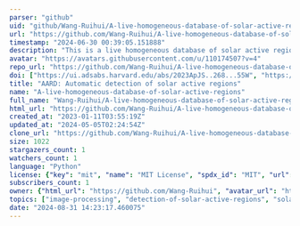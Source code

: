 ```yaml
---
parser: "github"
uid: "github/Wang-Ruihui/A-live-homogeneous-database-of-solar-active-regions"
url: "https://github.com/Wang-Ruihui/A-live-homogeneous-database-of-solar-active-regions"
timestamp: "2024-06-30 00:39:05.151888"
description: "This is a live homogeneous database of solar active regions (ARs).  It's produced by an automatic detection method of AR."
avatar: "https://avatars.githubusercontent.com/u/110174507?v=4"
repo_url: "https://github.com/Wang-Ruihui/A-live-homogeneous-database-of-solar-active-regions"
doi: ["https://ui.adsabs.harvard.edu/abs/2023ApJS..268...55W", "https://ui.adsabs.harvard.edu/abs/2024ascl.soft06023W/abstract"]
title: "AARD: Automatic detection of solar active regions"
name: "A-live-homogeneous-database-of-solar-active-regions"
full_name: "Wang-Ruihui/A-live-homogeneous-database-of-solar-active-regions"
html_url: "https://github.com/Wang-Ruihui/A-live-homogeneous-database-of-solar-active-regions"
created_at: "2023-01-11T03:55:19Z"
updated_at: "2024-05-05T02:24:54Z"
clone_url: "https://github.com/Wang-Ruihui/A-live-homogeneous-database-of-solar-active-regions.git"
size: 1022
stargazers_count: 1
watchers_count: 1
language: "Python"
license: {"key": "mit", "name": "MIT License", "spdx_id": "MIT", "url": "https://api.github.com/licenses/mit", "node_id": "MDc6TGljZW5zZTEz"}
subscribers_count: 1
owner: {"html_url": "https://github.com/Wang-Ruihui", "avatar_url": "https://avatars.githubusercontent.com/u/110174507?v=4", "login": "Wang-Ruihui", "type": "User"}
topics: ["image-processing", "detection-of-solar-active-regions", "solar-active-region-database"]
date: "2024-08-31 14:23:17.460075"
---
```

